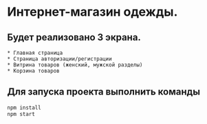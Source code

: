 # Интернет-магазин одежды.

## Будет реализовано 3 экрана.   
```
* Главная страница
* Страница авторизации/регистрации
* Витрина товаров (женский, мужской разделы)
* Корзина товаров
``` 

## Для запуска проекта выполнить команды
``` bash
npm install 
npm start
``` 